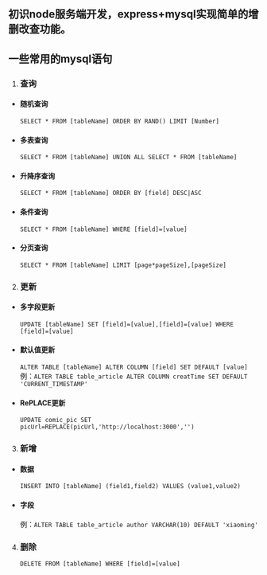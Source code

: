 ## 初识node服务端开发，express+mysql实现简单的增删改查功能。
## 一些常用的mysql语句
1. ### 查询
* #### 随机查询
   `SELECT * FROM [tableName] ORDER BY RAND() LIMIT [Number]`
* #### 多表查询
   `SELECT * FROM [tableName] UNION ALL SELECT * FROM [tableName]`
* #### 升降序查询
   `SELECT * FROM [tableName] ORDER BY [field] DESC|ASC`
* #### 条件查询
   `SELECT * FROM [tableName] WHERE [field]=[value]`
* #### 分页查询
   `SELECT * FROM [tableName] LIMIT [page*pageSize],[pageSize]`
2. ### 更新
* #### 多字段更新
   `UPDATE [tableName] SET [field]=[value],[field]=[value] WHERE [field]=[value]`
* #### 默认值更新
   `ALTER TABLE [tableName] ALTER COLUMN [field] SET DEFAULT [value]`   
   例：`ALTER TABLE table_article ALTER COLUMN creatTime SET DEFAULT 'CURRENT_TIMESTAMP'`  
* #### RePLACE更新
   `UPDATE comic_pic SET picUrl=REPLACE(picUrl,'http://localhost:3000','')`  
3. ### 新增
* #### 数据
   `INSERT INTO [tableName] (field1,field2) VALUES (value1,value2)`
* #### 字段
   例：`ALTER TABLE table_article author VARCHAR(10) DEFAULT 'xiaoming'`
4. ### 删除
   `DELETE FROM [tableName] WHERE [field]=[value]`

